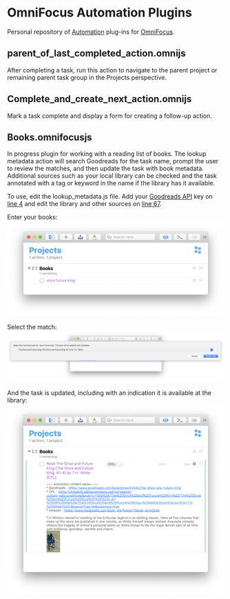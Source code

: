 # OmniFocus Automation Plugins

Personal repository of [Automation](https://omni-automation.com) plug-ins for [OmniFocus](https://www.omnigroup.com/omnifocus/).

## parent\_of\_last\_completed\_action.omnijs
After completing a task, run this action to navigate to the parent project or remaining parent task group in the Projects perspective.

## Complete\_and\_create\_next\_action.omnijs
Mark a task complete and display a form for creating a follow-up action.

## Books.omnifocusjs
In progress plugin for working with a reading list of books. The lookup metadata action will search Goodreads for the task name, prompt the user to review the matches, and then update the task with book metadata. Additional sources such as your local library can be checked and the task annotated with a tag or keyword in the name if the library has it available.

To use, edit the lookup_metadata.js file. Add your [Goodreads API](https://www.goodreads.com/api) key on [line 4](https://github.com/cleobis/OmniFocus/blob/24175cda6fc449a2b6c4d7f878a283a3e85ace81/Books.omnifocusjs/Resources/lookup_metadata.js#L4) and edit the library and other sources on [line 67](https://github.com/cleobis/OmniFocus/blob/24175cda6fc449a2b6c4d7f878a283a3e85ace81/Books.omnifocusjs/Resources/lookup_metadata.js#L67).

Enter your books:
![Enter your books](docs/img1.png)

Select the match:
![Select the match](docs/img2.png)

And the task is updated, including with an indication it is available at the library:
![And the task is updated, including with an indication it is available at the library](docs/img3.png)
 